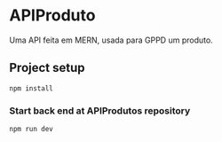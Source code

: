 # APIProduto
Uma API feita em MERN, usada para GPPD um produto.

## Project setup
```
npm install
```

### Start back end at APIProdutos repository

``` 
npm run dev
```
